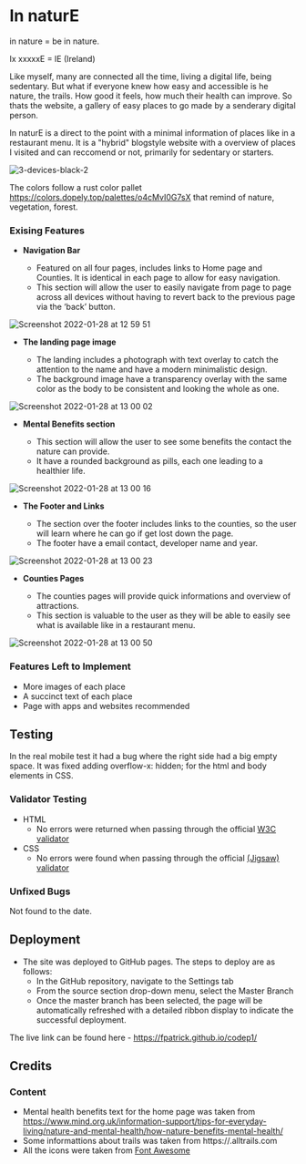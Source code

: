 # In naturE

in nature = be in nature.

Ix xxxxxE = IE (Ireland)

Like myself, many are connected all the time, living a digital life, being sedentary. But what if everyone knew how easy and accessible is he nature, the trails. How good it feels, how much their health can improve. So thats the website, a gallery of easy places to go made by a senderary digital person.

In naturE is a direct to the point with a minimal information of places like in a restaurant menu. It is a "hybrid" blogstyle website with a overview of places I visited and can reccomend or not, primarily for sedentary or starters.

![3-devices-black-2](https://user-images.githubusercontent.com/39106404/151550225-867f198c-9129-46e8-ad52-3ee2206036c3.png)

The colors follow a rust color pallet https://colors.dopely.top/palettes/o4cMvI0G7sX that remind of nature, vegetation, forest.

### Exising Features

- __Navigation Bar__

  - Featured on all four pages, includes links to Home page and Counties. It is identical in each page to allow for easy navigation.
  - This section will allow the user to easily navigate from page to page across all devices without having to revert back to the previous page via the ‘back’ button. 

![Screenshot 2022-01-28 at 12 59 51](https://user-images.githubusercontent.com/39106404/151560179-47219173-9305-4976-8ee3-3112e1ed774c.png)

- __The landing page image__

  - The landing includes a photograph with text overlay to catch the attention to the name and have a modern minimalistic design. 
  - The background image have a transparency overlay with the same color as the body to be consistent and looking the whole as one.

![Screenshot 2022-01-28 at 13 00 02](https://user-images.githubusercontent.com/39106404/151560173-7c1b09d1-e8dc-41d1-b656-624e11783e82.png)

- __Mental Benefits section__

  - This section will allow the user to see some benefits the contact the nature can provide.
  - It have a rounded background as pills, each one leading to a healthier life. 

![Screenshot 2022-01-28 at 13 00 16](https://user-images.githubusercontent.com/39106404/151560156-8a01a401-32d7-43d8-83da-3f5465b9a9aa.png)

- __The Footer and Links__ 

  - The section over the footer includes links to the counties, so the user will learn where he can go if get lost down the page.
  - The footer have a email contact, developer name and year.

![Screenshot 2022-01-28 at 13 00 23](https://user-images.githubusercontent.com/39106404/151560148-240940b6-1f57-4367-be6e-7503761cf40a.png)

- __Counties Pages__

  - The counties pages will provide quick informations and overview of attractions. 
  - This section is valuable to the user as they will be able to easily see what is available like in a restaurant menu. 

![Screenshot 2022-01-28 at 13 00 50](https://user-images.githubusercontent.com/39106404/151560140-ed65b4b3-e5aa-4ae5-a100-60eea81b72a7.png)

### Features Left to Implement

- More images of each place
- A succinct text of each place
- Page with apps and websites recommended

## Testing 

In the real mobile test it had a bug where the right side had a big empty space. It was fixed adding overflow-x: hidden; for the html and body elements in CSS. 


### Validator Testing 

- HTML
  - No errors were returned when passing through the official [W3C validator](https://validator.w3.org/nu/?doc=https%3A%2F%2Ffpatrick.github.io%2Fcodep1%2F)
- CSS
  - No errors were found when passing through the official [(Jigsaw) validator](https://jigsaw.w3.org/css-validator/validator?uri=https%3A%2F%2Ffpatrick.github.io%2Fcodep1&profile=css3svg&usermedium=all&warning=1&vextwarning=&lang=en)

### Unfixed Bugs

Not found to the date.

## Deployment


- The site was deployed to GitHub pages. The steps to deploy are as follows: 
  - In the GitHub repository, navigate to the Settings tab 
  - From the source section drop-down menu, select the Master Branch
  - Once the master branch has been selected, the page will be automatically refreshed with a detailed ribbon display to indicate the successful deployment. 

The live link can be found here - https://fpatrick.github.io/codep1/


## Credits 

### Content 

- Mental health benefits text for the home page was taken from https://www.mind.org.uk/information-support/tips-for-everyday-living/nature-and-mental-health/how-nature-benefits-mental-health/
- Some informattions about trails was taken from https://.alltrails.com
- All the icons were taken from [Font Awesome](https://fontawesome.com/)
